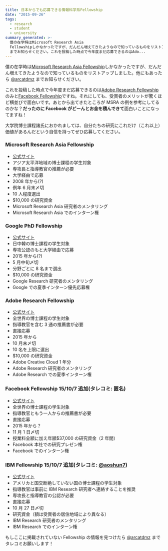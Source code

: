 ```yaml
---
title: 日本からでも応募できる情報科学系Fellowship
date: "2015-09-26"
tags:
  - research
  - student
  - university
summary_generated: >-
  僕の在学時はMicrosoft Research Asia
  Fellowshipしかなかったですが、だんだん増えてきたようなので知っているものをリストアップしました。他にもあったら @arcatdmz
  までお知らせください。これを投稿した時点で今年度まだ応募できるのはAdo...
---
```


僕の在学時は[Microsoft Research Asia Fellowship](/ja/posts/2014-05-16-microsoft-research-asia-fellowship/)しかなかったですが、だんだん増えてきたようなので知っているものをリストアップしました。他にもあったら [@arcatdmz](https://twitter.com/arcatdmz) までお知らせください。

これを投稿した時点で今年度まだ応募できるのは[Adobe Research Fellowship](http://adoberesearch.com/fellowship.html)のみと[Facebook Fellowship](https://www.facebook.com/careers/program/Fellowship2015)ですね。それにしても、受賞者のメリットが驚くほど横並びで面白いです。あとから出てきたところが MSRA の例を参考にしてるのかな？**だったのに Facebook がどーんとお金を積んできて**面白いことになってますね！

大学院博士課程諸氏におかれましては、自分たちの研究にこれだけ（これ以上）価値があるんだという自信を持ってぜひ応募してください。

### Microsoft Research Asia Fellowship

- [公式サイト](http://research.microsoft.com/en-us/collaboration/global/asia-pacific/talent/fellowship.aspx)
- アジア太平洋地域の博士課程の学生対象
- 専攻長と指導教官の推薦が必要
- 大学経由で応募
- 2008 年から(?)
- 例年 6 月末〆切
- 10 人程度選出
- $10,000 の研究資金
- Microsoft Research Asia 研究者のメンタリング
- Microsoft Research Asia でのインターン権

### Google PhD Fellowship

- [公式サイト](http://www.google.cn/intl/en/university/research/phdfellowship.html)
- 日中韓の博士課程の学生対象
- 専攻公認のもと大学経由で応募
- 2015 年から(?)
- 5 月中旬〆切
- 分野ごとに 8 名まで選出
- $10,000 の研究資金
- Google Research 研究者のメンタリング
- Google での夏季インターン優先応募権

### Adobe Research Fellowship

- [公式サイト](http://adoberesearch.com/fellowship.html)
- 全世界の博士課程の学生対象
- 指導教官を含む 3 通の推薦書が必要
- 直接応募
- 2015 年から
- 10 月末〆切
- 10 名を上限に選出
- $10,000 の研究資金
- Adobe Creative Cloud 1 年分
- Adobe Research 研究者のメンタリング
- Adobe Research での夏季インターン権

### Facebook Fellowship 15/10/7 追加(タレコミ: 匿名)

- [公式サイト](https://www.facebook.com/careers/program/Fellowship2015/)
- 全世界の博士課程の学生対象
- 指導教官ともう一人からの推薦書が必要
- 直接応募
- 2015 年から？
- 11 月 1 日〆切
- 授業料全額に加え年額$37,000 の研究資金（2 年間）
- Facebook 本社での研究プレゼン権
- Facebook でのインターン権

### IBM Fellowship 15/10/7 追加(タレコミ: [@aoshun7](https://twitter.com/aoshun7/status/648258752475451393))

- [公式サイト](http://www.research.ibm.com/university/awards/phdfellowship.shtml)
- アメリカと国交断絶していない国の博士課程の学生対象
- 指導教官は事前に IBM Research 研究者へ連絡することを推奨
- 専攻長と指導教官の公認が必要
- 直接応募
- 10 月 27 日〆切
- 研究資金（額は受賞者の居住地域により異なる）
- IBM Research 研究者のメンタリング
- IBM Research でのインターン権

もしここに掲載されていない Fellowship の情報を見つけたら [@arcatdmz](http://twitter.com/arcatdmz) までタレコミお願いします！
